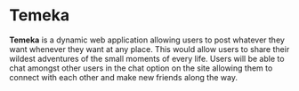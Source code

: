 <h1>Temeka</h1>
<p><b>Temeka</b> is a dynamic web application allowing users to post whatever they want whenever they want at any place. This would allow users to share their wildest adventures of the small moments of every life. Users will be able to chat amongst other users in the chat option on the site allowing them to connect with each other and make new friends along the way. </p>
